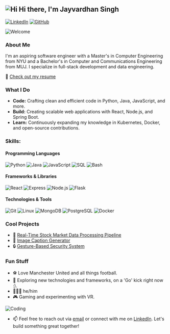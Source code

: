 ## ![Hi](https://media.giphy.com/media/hvRJCLFzcasrR4ia7z/giphy.gif) Hi there, I'm Jayvardhan Singh

[![LinkedIn](https://img.shields.io/badge/LinkedIn-0077B5?style=flat-square&logo=linkedin&logoColor=white)](https://www.linkedin.com/in/jayvardhan-singh/)
[![GitHub](https://img.shields.io/badge/GitHub-100000?style=flat-square&logo=github&logoColor=white)](https://github.com/nomed11)

![Welcome](https://media.giphy.com/media/13HgwGsXF0aiGY/giphy.gif)

### About Me

I'm an aspiring software engineer with a Master's in Computer Engineering from NYU and a Bachelor's in Computer and Communications Engineering from MUJ. I specialize in full-stack development and data engineering.

📄 [Check out my resume](https://github.com/nomed11/resume)

### What I Do

- **Code:** Crafting clean and efficient code in Python, Java, JavaScript, and more.
- **Build:** Creating scalable web applications with React, Node.js, and Spring Boot.
- **Learn:** Continuously expanding my knowledge in Kubernetes, Docker, and open-source contributions.

### Skills:
#### Programming Languages
![Python](https://img.shields.io/badge/Python-3776AB?style=for-the-badge&logo=python&logoColor=white)
![Java](https://img.shields.io/badge/Java-007396?style=for-the-badge&logo=java&logoColor=white)
![JavaScript](https://img.shields.io/badge/JavaScript-F7DF1E?style=for-the-badge&logo=javascript&logoColor=black)
![SQL](https://img.shields.io/badge/SQL-4479A1?style=for-the-badge&logo=sql&logoColor=white)
![Bash](https://img.shields.io/badge/Bash-4EAA25?style=for-the-badge&logo=gnu-bash&logoColor=white)

#### Frameworks & Libraries
![React](https://img.shields.io/badge/React-61DAFB?style=for-the-badge&logo=react&logoColor=black)
![Express](https://img.shields.io/badge/Express-000000?style=for-the-badge&logo=express&logoColor=white)
![Node.js](https://img.shields.io/badge/Node.js-339933?style=for-the-badge&logo=nodedotjs&logoColor=white)
![Flask](https://img.shields.io/badge/Flask-000000?style=for-the-badge&logo=flask&logoColor=white)

#### Technologies & Tools
![Git](https://img.shields.io/badge/Git-F05032?style=for-the-badge&logo=git&logoColor=white)
![Linux](https://img.shields.io/badge/Linux-FCC624?style=for-the-badge&logo=linux&logoColor=black)
![MongoDB](https://img.shields.io/badge/MongoDB-47A248?style=for-the-badge&logo=mongodb&logoColor=white)
![PostgreSQL](https://img.shields.io/badge/PostgreSQL-336791?style=for-the-badge&logo=postgresql&logoColor=white)
![Docker](https://img.shields.io/badge/Docker-2496ED?style=for-the-badge&logo=docker&logoColor=white)

### Cool Projects

- 🌟 [Real-Time Stock Market Data Processing Pipeline](https://github.com/nomed11/TradingData-Dashboard)
- 📸 [Image Caption Generator](https://github.com/nomed11/s23_deepLearning_miniproject)
- 🔒 [Gesture-Based Security System](https://github.com/nomed11/RTES_Embedded-Sentry)

### Fun Stuff

- ⚽ Love Manchester United and all things football.
- 🚀 Exploring new technologies and frameworks, on a 'Go' kick right now :).
- 🙋🏽‍♂️ he/him
- 🎮 Gaming and experimenting with VR.

![Coding](https://media.giphy.com/media/ZVik7pBtu9dNS/giphy.gif)

- 📫 Feel free to reach out via [email](mailto:jayvardhan.singh@nyu.edu) or connect with me on [LinkedIn](https://www.linkedin.com/in/jayvardhan-singh/). Let's build something great together!
